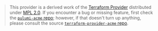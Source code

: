 > This provider is a derived work of the [Terraform Provider](https://github.com/terraform-providers/terraform-provider-acme)
> distributed under [MPL 2.0](https://www.mozilla.org/en-US/MPL/2.0/). If you encounter a bug or missing feature,
> first check the [`pulumi-acme` repo](https://github.com/pulumiverse/pulumi-acme/issues); however, if that doesn't turn up anything,
> please consult the source [`terraform-provider-acme` repo](https://github.com/terraform-providers/terraform-provider-acme/issues).
